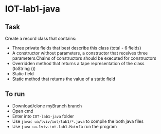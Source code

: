 # IOT-lab1-java


## Task
Create a record class that contains:
* Three private fields that best describe this class (total - 6 fields)
* A constructor without parameters, a constructor that receives three parameters.Chains of constructors should be executed for constructors
* Overridden method that returns a tape representation of the class (toString ())
* Static field
* Static method that returns the value of a static field


## To run
* Download/clone myBranch branch
* Open cmd
* Enter into `IOT-lab1-java` folder
* Use ```javac ua/lviv/iot/lab1/*.java``` to compile the both java files
* Use ```java ua.lviv.iot.lab1.Main``` to run the program